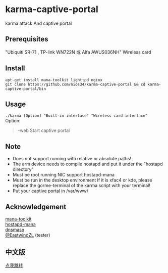 # karma-captive-portal
karma attack And captive portal </br>

## Prerequisites
"Ubiquiti SR-71 , TP-link WN722N 或 Alfa AWUS036NH" Wireless card </br>

## Install
`apt-get install mana-toolkit lighttpd nginx` </br>
`git clone https://github.com/nios34/karma-captive-portal && cd karma-captive-portal/bin` </br>

## Usage
`./karma [Option] "Built-in interface" "Wireless card interface" ` </br>
Option: </br>
> -web Start captive portal </br>

## Note
 * Does not support running with relative or absolute paths! </br>
 * The arm device needs to compile hostapd and put it under the "hostapd directory" </br>
 * Must be root running NIC support hostapd-mana </br>
 * Must be run in the desktop environment If it is xfac4 or kde, please replace the gorme-terminal of the karma script with your terminal! </br>
 * Put your captive portal in /var/www/ </br>

## Acknowledgement
[mana-toolkit](https://github.com/sensepost/mana) </br>
[hostapd-mana](https://github.com/sensepost/hostapd-mana) </br>
[dnsmasq](http://www.thekelleys.org.uk/dnsmasq/doc.html) </br>
[@EastwindZL](https://github.com/EastwindZL) (tester) </br>

## 中文版
[点我跳转](https://github.com/nios34/karma-captive-portal/blob/master/README.md)
